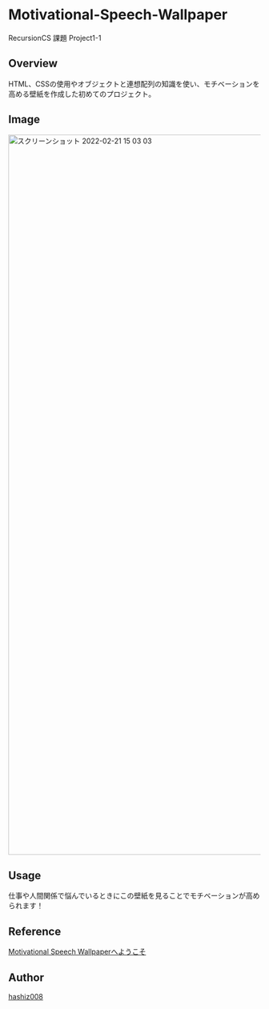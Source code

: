 # Motivational-Speech-Wallpaper
RecursionCS 課題 Project1-1

## Overview
 HTML、CSSの使用やオブジェクトと連想配列の知識を使い、モチベーションを高める壁紙を作成した初めてのプロジェクト。

## Image
<img width="1440" alt="スクリーンショット 2022-02-21 15 03 03" src="https://user-images.githubusercontent.com/63139730/154898173-6a9e5a70-859a-4949-af36-a50a9c909380.png">

## Usage
仕事や人間関係で悩んでいるときにこの壁紙を見ることでモチベーションが高められます！

## Reference
<a href='https://motivational-speech-wallpaper.vercel.app/'>Motivational Speech Wallpaperへようこそ</a>

## Author
<a href="https://github.com/hashiz008">hashiz008</a>
